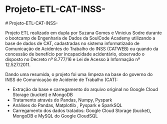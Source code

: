 # Projeto-ETL-CAT-INSS-
<p># Projeto-ETL-CAT-INSS-</p>
<p>Projeto ETL realizado em dupla por Suzana Gomes e  Vinicius Sodre durante o bootcamp de Engenharia de Dados da SoulCode Academy utilizando a base de dados de CAT, cadastradas no sistema informatizado de Comunicação de Acidentes do Trabalho do INSS (CATWEB) ou quando da concessão de benefício por incapacidade acidentário, observado o disposto no Decreto nº 8.777/16 e Lei de Acesso à Informação nº 12.527/2011.</p>
<p>Dando uma resumida, o projeto foi uma limpeza na base do governo do INSS de Comunicação de Acidente de Trabalho (CAT):</p>
<ul>
<li>Extração da base e carregamento do arquivo original no Google Cloud Storage (bucket) e MongoDB</li>
<li>Tratamento através do Pandas, Numpy, Pyspark</li>
<li>Análises do Pandas, Matplotlib , Pyspark e SparkSQL</li>
<li>Carregamento dos dados tratados: Google Cloud Storage (bucket), MongoDB e MySQL do Google CloudSQL</li>
</ul>
